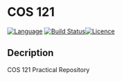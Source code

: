 # COS 121

[![Language](https://img.shields.io/badge/language-C++-blue.svg)](https://isocpp.org/) [![Build Status](https://travis-ci.org/Quantum-Sicarius/COS121.svg?branch=master)](https://travis-ci.org/Quantum-Sicarius/COS121)[![Licence](https://img.shields.io/packagist/l/doctrine/orm.svg?maxAge=2592000)](https://opensource.org/licenses/MIT)

## Decription

COS 121 Practical Repository
